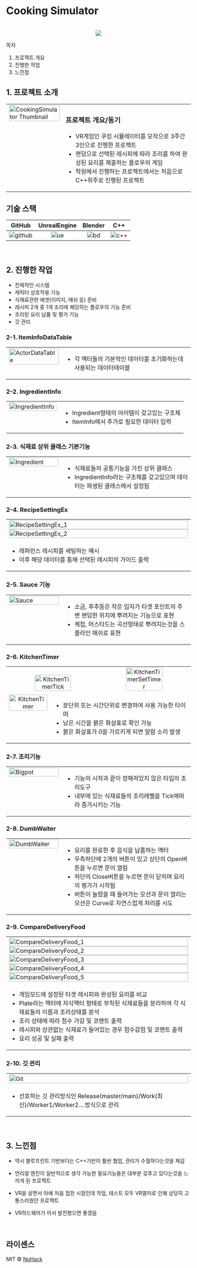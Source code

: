 # Cooking Simulator

<p align="center">
  <br>
  <img src="./images/common/Thumbnail.jpg">
  <br>
</p>

목차

1. 프로젝트 개요
2. 진행한 작업
3. 느낀점

## 1. 프로젝트 소개

<table>
  <tr>
    <td style="width: 30%; vertical-align: top;">
      <img src="./images/common/CookingSimulator.jpg" alt="CookingSimulator Thumbnail" style="width: 100%;">
    </td>
    <td style="width: 70%; vertical-align: top; text-align: left;">
      <h3>프로젝트 개요/동기</h3>
      <ul>
        <li>VR게임인 쿠킹 시뮬레이터를 모작으로 3주간 3인으로 진행한 프로젝트</li>
		<li>랜덤으로 선택된 레시피에 따라 조리를 하여 완성된 요리를 제출하는 플로우의 게임</li>
		<li>학원에서 진행하는 프로젝트에서는 처음으로 C++위주로 진행된 프로젝트</li>
      </ul>
    </td>
  </tr>
</table>

## 기술 스택

|	GitHub	|UnrealEngine|	Blender		|	C++	|
| :------: 	| 	:------: |	:------: 	|:-----:|
| ![github]	| 	![ue]	 |		![bd]	|![c++]	|

<br>

## 2. 진행한 작업

- 전체적인 시스템
- 캐릭터 상호작용 기능
- 식재료관련 에셋(이미지, 매쉬 등) 준비
- 레시피 2개 중 1개 조리에 해당하는 플로우의 기능 준비
- 조리된 요리 납품 및 평가 기능
- 깃 관리

### 2-1. ItemInfoDataTable
<table>
  <tr>
    <td style="width: 30%; vertical-align: top;">
      <img src="./images/common/ActorDataTable.jpg" alt="ActorDataTable" style="width: 100%;">
    </td>
    <td style="width: 70%; vertical-align: top; text-align: left;">
      <ul>
        <li>각 액터들의 기본적인 데이터를 초기화하는데 사용되는 데이터테이블</li>
      </ul>
    </td>
  </tr>
</table>

### 2-2. IngredientInfo
<table>
  <tr>
    <td style="width: 30%; vertical-align: top;">
      <img src="./images/common/IngredientInfo.jpg" alt="IngredientInfo" style="width: 100%;">
    </td>
    <td style="width: 70%; vertical-align: top; text-align: left;">
      <ul>
        <li>Ingredient형태의 아이템이 갖고있는 구조체</li>
		<li>ItemInfo에서 추가로 필요한 데이터 입력</li>
      </ul>
    </td>
  </tr>
</table>

### 2-3. 식재료 상위 클래스 기본기능
<table>
  <tr>
    <td style="width: 30%; vertical-align: top;">
      <img src="./images/common/Ingredient.jpg" alt="Ingredient" style="width: 100%;">
    </td>
    <td style="width: 70%; vertical-align: top; text-align: left;">
      <ul>
        <li>식재료들의 공통기능을 가진 상위 클래스</li>
		<li>IngredientInfo라는 구조체를 갖고있으며 데이터는 파생된 클래스에서 설정됨</li>
      </ul>
    </td>
  </tr>
</table>

### 2-4. RecipeSettingEx
<table>
  <tr>
    <td style="width: 30%; vertical-align: top;">
      <img src="./images/common/RecipeSettingEx_1.jpg" alt="RecipeSettingEx_1" style="width: 100%;">
	  <img src="./images/common/RecipeSettingEx_2.jpg" alt="RecipeSettingEx_2" style="width: 100%;">
    </td>
  </tr>
  <tr>
    <td style="width: 70%; vertical-align: top; text-align: left;">
      <ul>
        <li>레퍼런스 레시피를 세팅하는 예시</li>
		<li>이후 해당 데이터를 통해 선택된 레시피의 가이드 출력</li>
      </ul>
    </td>
  </tr>
</table>

### 2-5. Sauce 기능
<table>
  <tr>
    <td style="width: 30%; vertical-align: top;">
      <img src="./images/common/Sauce.jpg" alt="Sauce" style="width: 100%;">
    </td>
    <td style="width: 70%; vertical-align: top; text-align: left;">
      <ul>
        <li>소금, 후추등은 작은 입자가 타겟 포인트의 주변 랜덤한 위치에 뿌려지는 기능으로 표현</li>
		<li>케첩, 머스타드는 곡선형태로 뿌려지는것을 스플라인 매쉬로 표현</li>
      </ul>
    </td>
  </tr>
</table>

### 2-6. KitchenTimer
<table style="width: 100%; border-spacing: 10px;">
  <tr>
    <td colspan="2" style="text-align: center;">
      <img src="./images/common/KitchenTimerTick.jpg" alt="KitchenTimerTick" style="width: 45%; margin-right: 5%;">
      <img src="./images/common/KitchenTimerSetTimer.jpg" alt="KitchenTimerSetTimer" style="width: 45%;">
    </td>
  </tr>
  <tr>
    <td style="width: 20%; text-align: center; vertical-align: top;">
      <img src="./images/common/KitchenTimer.jpg" alt="KitchenTimer" style="width: 100%;">
    </td>
    <td style="width: 80%; vertical-align: top;">
      <ul>
        <li>분단위 또는 시간단위로 변경하여 사용 가능한 타이머</li>
        <li>남은 시간을 붉은 화살표로 확인 가능</li>
        <li>붉은 화살표가 0을 가르키게 되면 알람 소리 발생</li>
      </ul>
    </td>
  </tr>
</table>

### 2-7. 조리기능
<table>
  <tr>
    <td style="width: 30%; vertical-align: top;">
      <img src="./images/common/Bigpot.jpg" alt="Bigpot" style="width: 100%;">
    </td>
    <td style="width: 70%; vertical-align: top; text-align: left;">
      <ul>
        <li>기능의 시작과 끝이 정해져있지 않은 타입의 조리도구</li>
		<li>내부에 있는 식재료들의 조리레벨을 Tick에따라 증가시키는 기능</li>
      </ul>
    </td>
  </tr>
</table>

### 2-8. DumbWaiter
<table>
  <tr>
    <td style="width: 30%; vertical-align: top;">
      <img src="./images/common/DumbWaiter.jpg" alt="DumbWaiter" style="width: 100%;">
    </td>
    <td style="width: 70%; vertical-align: top; text-align: left;">
      <ul>
        <li>요리를 완료한 후 음식을 납품하는 액터</li>
		<li>우측하단에 2개의 버튼이 있고 상단의 Open버튼을 누르면 문이 열림</li>
		<li>하단의 Close버튼을 누르면 문이 닫히며 요리의 평가가 시작됨</li>
		<li>버튼이 눌렸을 때 들어가는 모션과 문이 열리는 모션은 Curve로 자연스럽게 처리를 시도</li>
      </ul>
    </td>
  </tr>
</table>

### 2-9. CompareDeliveryFood
<table>
  <tr>
    <td style="width: 30%; vertical-align: top;">
      <img src="./images/common/CompareDeliveryFood_1.jpg" alt="CompareDeliveryFood_1" style="width: 100%;">
	  <img src="./images/common/CompareDeliveryFood_2.jpg" alt="CompareDeliveryFood_2" style="width: 100%;">
	  <img src="./images/common/CompareDeliveryFood_3.jpg" alt="CompareDeliveryFood_3" style="width: 100%;">
	  <img src="./images/common/CompareDeliveryFood_4.jpg" alt="CompareDeliveryFood_4" style="width: 100%;">
	  <img src="./images/common/CompareDeliveryFood_5.jpg" alt="CompareDeliveryFood_5" style="width: 100%;">
    </td>
  </tr>
  <tr>
    <td style="width: 70%; vertical-align: top; text-align: left;">
      <ul>
        <li>게임모드에 설정된 타겟 레시피와 완성된 요리를 비교</li>
		<li>Plate라는 액터에 자식액터 형태로 부착된 식재료들을 분리하여 각 식재료들의 이름과 조리상태를 분석</li>
		<li>조리 상태에 따라 점수 가감 및 코맨트 출력</li>
		<li>레시피와 상관없는 식재료가 들어있는 경우 점수감점 및 코맨트 출력</li>
		<li>요리 성공 및 실패 출력</li>
      </ul>
    </td>
  </tr>
</table>


### 2-10. 깃 관리
<table>
  <tr>
    <td style="width: 30%; vertical-align: top;">
      <img src="./images/common/Git.jpg" alt="Git" style="width: 100%;">
    </td>
  </tr>
  <tr>
    <td style="width: 70%; vertical-align: top; text-align: left;">
      <ul>
        <li>선호하는 깃 관리방식인 Release(master/main)/Work(최신)/Worker1/Worker2....방식으로 관리</li>
      </ul>
    </td>
  </tr>
</table>

<br>

## 3. 느낀점

- 역시 블루프린트 기반보다는 C++기반이 훨씬 협업, 관리가 수월하다는것을 체감

- 언리얼 엔진이 일반적으로 생각 가능한 필요기능들은 대부분 갖추고 있다는것을 느끼게 된 프로젝트

- VR을 살면서 아예 처음 접한 시점인데 작업, 테스트 모두 VR멀미로 인해 상당히 고통스러웠던 프로젝트

- VR하드웨어가 어서 발전했으면 좋겠음

<p align="justify">

</p>

<br>

## 라이센스

MIT &copy; [NoHack](mailto:lbjp114@gmail.com)

<!-- Stack Icon Refernces -->

[git]: /images/stack/Git.svg
[github]: /images/stack/GithubDesktop.svg
[ue]: /images/stack/UnrealEngine.svg
[bd]: /images/stack/Blender.svg
[c++]: /images/stack/C++.svg
[mfc]: /images/stack/Microsoft_Foundation_Class.svg
